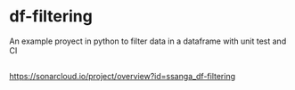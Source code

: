# df-filtering
An example proyect in python to filter data in a dataframe with unit test and CI

##
https://sonarcloud.io/project/overview?id=ssanga_df-filtering
